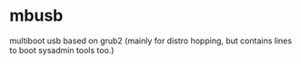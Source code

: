 mbusb
=====

multiboot usb based on grub2 (mainly for distro hopping, but contains lines to boot sysadmin tools too.)
